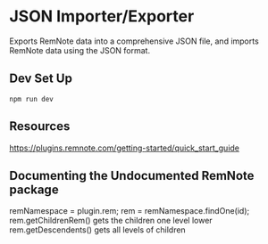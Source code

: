 # JSON Importer/Exporter

Exports RemNote data into a comprehensive JSON file, and imports RemNote data using the JSON format.

## Dev Set Up
```
npm run dev
```

## Resources
https://plugins.remnote.com/getting-started/quick_start_guide

## Documenting the Undocumented RemNote package
remNamespace = plugin.rem;
rem = remNamespace.findOne(id);
rem.getChildrenRem() gets the children one level lower
rem.getDescendents() gets all levels of children